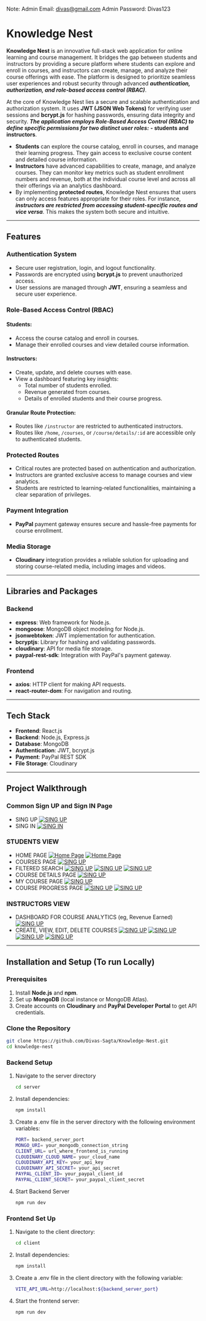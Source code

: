 Note: Admin Email: divas@gmail.com
      Admin Password: Divas123

# **Knowledge Nest**

**Knowledge Nest** is an innovative full-stack web application for online learning and course management. It bridges the gap between students and instructors by providing a secure platform where students can explore and enroll in courses, and instructors can create, manage, and analyze their course offerings with ease. The platform is designed to prioritize seamless user experiences and robust security through advanced ***authentication, authorization, and role-based access control (RBAC)***.

At the core of Knowledge Nest lies a secure and scalable authentication and authorization system. It uses **JWT (JSON Web Tokens)** for verifying user sessions and **bcrypt.js** for hashing passwords, ensuring data integrity and security. ***The application employs Role-Based Access Control (RBAC) to define specific permissions for two distinct user roles:***  **- students and instructors**.

- **Students** can explore the course catalog, enroll in courses, and manage their learning progress. They gain access to exclusive course content and detailed course information.
- **Instructors** have advanced capabilities to create, manage, and analyze courses. They can monitor key metrics such as student enrollment numbers and revenue, both at the individual course level and across all their offerings via an analytics dashboard.
- By implementing **protected routes**, Knowledge Nest ensures that users can only access features appropriate for their roles. For instance, ***instructors are restricted from accessing student-specific routes and vice versa***. This makes the system both secure and intuitive.

---
## **Features**

### **Authentication System**
- Secure user registration, login, and logout functionality.
- Passwords are encrypted using **bcrypt.js** to prevent unauthorized access.
- User sessions are managed through **JWT**, ensuring a seamless and secure user experience.

### **Role-Based Access Control (RBAC)**

#### **Students:**
- Access the course catalog and enroll in courses.
- Manage their enrolled courses and view detailed course information.

#### **Instructors:**
- Create, update, and delete courses with ease.
- View a dashboard featuring key insights:
  - Total number of students enrolled.
  - Revenue generated from courses.
  - Details of enrolled students and their course progress.

#### **Granular Route Protection:**
- Routes like `/instructor` are restricted to authenticated instructors.
- Routes like `/home`, `/courses`, or `/course/details/:id` are accessible only to authenticated students.

### **Protected Routes**
- Critical routes are protected based on authentication and authorization.
- Instructors are granted exclusive access to manage courses and view analytics.
- Students are restricted to learning-related functionalities, maintaining a clear separation of privileges.

### **Payment Integration**
- **PayPal** payment gateway ensures secure and hassle-free payments for course enrollment.

### **Media Storage**
- **Cloudinary** integration provides a reliable solution for uploading and storing course-related media, including images and videos.


---

## **Libraries and Packages**

### **Backend**
- **express**: Web framework for Node.js.
- **mongoose**: MongoDB object modeling for Node.js.
- **jsonwebtoken**: JWT implementation for authentication.
- **bcryptjs**: Library for hashing and validating passwords.
- **cloudinary**: API for media file storage.
- **paypal-rest-sdk**: Integration with PayPal's payment gateway.

### **Frontend**
- **axios**: HTTP client for making API requests.
- **react-router-dom**: For navigation and routing.

---


## **Tech Stack**
- **Frontend**: React.js
- **Backend**: Node.js, Express.js
- **Database**: MongoDB
- **Authentication**: JWT, bcrypt.js
- **Payment**: PayPal REST SDK
- **File Storage**: Cloudinary

---
## **Project Walkthrough**

### Common Sign UP and Sign IN Page
- SING UP
[![SING UP](./assests/img1.png)](./assets/img2.png)
- SING IN
[![SING IN](./assests/img2.png)](./assets/img2.png)

### STUDENTS VIEW
- HOME PAGE
[![Home Page](./assests/img3.png)](./assets/img3.png)
[![Home Page](./assests/img4.png)](./assets/img4.png)
- COURSES PAGE
[![SING UP](./assests/img5.png)](./assets/img5.png)
- FILTERED SEARCH
[![SING UP](./assests/img6.png)](./assets/img6.png)
[![SING UP](./assests/img7.png)](./assets/img7.png)
[![SING UP](./assests/img8.png)](./assets/img8.png)
- COURSE DETAILS PAGE
[![SING UP](./assests/img10.png)](./assets/img10.png)
- MY COURSE PAGE
[![SING UP](./assests/img11.png)](./assets/img11.png)
- COURSE PROGRESS PAGE
[![SING UP](./assests/img12.png)](./assets/img12.png)
[![SING UP](./assests/img13.png)](./assets/img13.png)

### **INSTRUCTORS VIEW**
- DASHBOARD FOR COURSE ANALYTICS (eg, Revenue Earned)
[![SING UP](./assests/img14.png)](./assets/img14.png)
- CREATE, VIEW, EDIT, DELETE COURSES
[![SING UP](./assests/img15.png)](./assets/img15.png)
[![SING UP](./assests/img16.png)](./assets/img16.png)
[![SING UP](./assests/img17.png)](./assets/img17.png)
[![SING UP](./assests/img18.png)](./assets/img18.png)



---

## **Installation and Setup (To run Locally)**

### **Prerequisites**
1. Install **Node.js** and **npm**.
2. Set up **MongoDB** (local instance or MongoDB Atlas).
3. Create accounts on **Cloudinary** and **PayPal Developer Portal** to get API credentials.

### **Clone the Repository**
```bash
git clone https://github.com/Divas-Sagta/Knowledge-Nest.git
cd knowledge-nest
```
### **Backend Setup**
1. Navigate to the server directory
   ```bash 
   cd server
2. Install dependencies:
   ```bash
   npm install
3. Create a .env file in the server directory with the following environment variables:
   ```bash
   PORT= backend_server_port
   MONGO_URI= your_mongodb_connection_string
   CLIENT_URL= url_where_frontend_is_running
   CLOUDINARY_CLOUD_NAME= your_cloud_name
   CLOUDINARY_API_KEY= your_api_key
   CLOUDINARY_API_SECRET= your_api_secret
   PAYPAL_CLIENT_ID= your_paypal_client_id
   PAYPAL_CLIENT_SECRET= your_paypal_client_secret

4. Start Backend Server
   ```bash
   npm run dev


### **Frontend Set Up**

1. Navigate to the client directory:
   ```bash
   cd client
2. Install dependencies:
   ```bash
   npm install
3. Create a .env file in the client directory with the following variable:
   ```bash
   VITE_API_URL=http://localhost:${backend_server_port}

3. Start the frontend server:
   ```bash
   npm run dev
   ```










